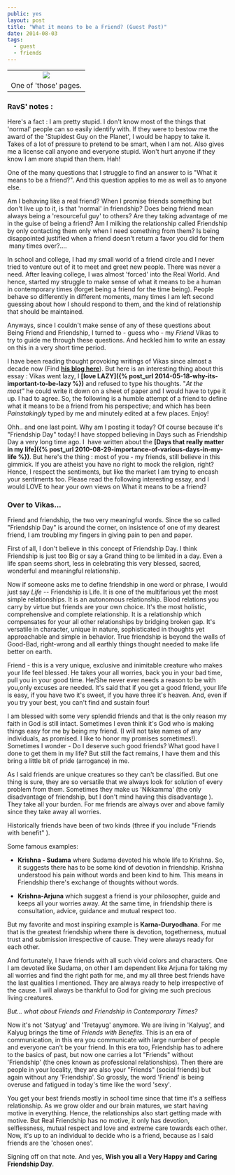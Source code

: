 ```yaml
---
public: yes
layout: post
title: "What it means to be a Friend? (Guest Post)"
date: 2014-08-03
tags:
  - guest
  - friends
---
```


<table align="center" cellpadding="0" cellspacing="0" class="tr-caption-container" style="margin-left: auto; margin-right: auto; text-align: center;"><tbody><tr><td style="text-align: center;"><img border="0" src="http://3.bp.blogspot.com/-tuFfQ0T9bAo/U93HCMJYRFI/AAAAAAAAE-8/9APs3L6uuMo/s1600/IMG-20140803-WA0017.jpg" style="margin-left: auto; margin-right: auto;"></td></tr><tr><td class="tr-caption" style="text-align: center;">One of 'those' pages.</td></tr></tbody></table>

[](http://3.bp.blogspot.com/-tuFfQ0T9bAo/U93HCMJYRFI/AAAAAAAAE-8/9APs3L6uuMo/s1600/IMG-20140803-WA0017.jpg)

[](http://3.bp.blogspot.com/-tuFfQ0T9bAo/U93HCMJYRFI/AAAAAAAAE-8/9APs3L6uuMo/s1600/IMG-20140803-WA0017.jpg)

###

### **RavS' notes :** 

Here's a fact : I am pretty stupid. I don't know most of the things that 'normal' people can so easily identify with. If they were to bestow me the award of the 'Stupidest Guy on the Planet', I would be happy to take it. Takes of a lot of pressure to pretend to be smart, when I am not. Also gives me a license call anyone and everyone stupid. Won't hurt anyone if they know I am more stupid than them. Hah!

One of the many questions that I struggle to find an answer to is "What it means to be a friend?". And this question applies to me as well as to anyone else. 

Am I behaving like a real friend? When I promise friends something but don't live up to it, is that 'normal' in friendship? Does being friend mean always being a 'resourceful guy' to others? Are they taking advantage of me in the guise of being a friend? Am I milking the relationship called Friendship by only contacting them only when I need something from them? Is being disappointed justified when a friend doesn't return a favor you did for them  many times over?....

In school and college, I had my small world of a friend circle and I never tried to venture out of it to meet and greet new people. There was never a need. After leaving college, I was almost 'forced' into the Real World. And hence, started my struggle to make sense of what it means to be a human in contemporary times (forget being a friend for the time being). People behave so differently in different moments, many times I am left second guessing about how I should respond to them, and the kind of relationship that should be maintained. 

Anyways, since I couldn't make sense of any of these questions about Being Friend and Friendship, I turned to - guess who - my _Friend_ Vikas to try to guide me through these questions. And heckled him to write an essay on this in a very short time period. 

I have been reading thought provoking writings of Vikas since almost a decade now (Find **[his blog here](http://vksingh007.blogspot.in/)**). But here is an interesting thing about this essay : Vikas went lazy, I **[love LAZY]({% post_url 2014-05-18-why-its-important-to-be-lazy %})** and refused to type his thoughts. "_At the most"_ he could write it down on a sheet of paper and I would have to type it up. I had to agree. So, the following is a humble attempt of a friend to define what it means to be a friend from his perspective; and which has been _Painstakingly_ typed by me and minutely edited at a few places. Enjoy!

Ohh.. and one last point. Why am I posting it today? Of course because it's "Friendship Day" today! I have stopped believing in Days such as Friendship Day a very long time ago. I  have written about the **[Days that really matter in my life]({% post_url 2010-08-29-importance-of-various-days-in-my-life %})**. But here's the thing : most of you - my friends, still believe in this gimmick. If you are atheist you have no right to mock the religion, right? Hence, I respect the sentiments, but like the market I am trying to encash your sentiments too. Please read the following interesting essay, and I would LOVE to hear your own views on What it means to be a friend? 

### Over to Vikas...

Friend and friendship, the two very meaningful words. Since the so called "Friendship Day" is around the corner, on insistence of one of my dearest friend, I am troubling my fingers in giving pain to pen and paper. 

First of all, I don't believe in this concept of Friendship Day. I think Friendship is just too Big or say a Grand thing to be limited in a day. Even a life span seems short, less in celebrating this very blessed, sacred, wonderful and meaningful relationship. 

Now if someone asks me to define friendship in one word or phrase, I would just say _Life_ -- Friendship is Life. It is one of the multifarious yet the most simple relationships. It is an autonomous relationship. Blood relations you carry by virtue but friends are your own choice. It's the most holistic, comprehensive and complete relationship. It is a relationship which compensates for your all other relationships by bridging broken gap. It's versatile in character, unique in nature, sophisticated in thoughts yet approachable and simple in behavior. True friendship is beyond the walls of Good-Bad, right-wrong and all earthly things thought needed to make life better on earth. 

Friend - this is a very unique, exclusive and inimitable creature who makes your life feel blessed. He takes your all worries, back you in your bad time, pull you in your good time. He/She never ever needs a reason to be with you,only excuses are needed. It's said that if you get a good friend, your life is easy, if you have two it's sweet, if you have three it's heaven. And, even if you try your best, you can't find and sustain four! 

I am blessed with some very splendid friends and that is the only reason my faith in God is still intact. Sometimes I even think it's God who is making things easy for me by being my friend. (I will not take names of any individuals, as promised. I like to honor my promises sometimes!). Sometimes I wonder - Do I deserve such good friends? What good have I done to get them in my life? But still the fact remains, I have them and this bring a little bit of pride (arrogance) in me. 

As I said friends are unique creatures so they can't be classified. But one thing is sure, they are so versatile that we always look for solution of every problem from them. Sometimes they make us 'Nikkamma' (the only disadvantage of friendship, but I don't mind having this disadvantage ). They take all your burden. For me friends are always over and above family since they take away all worries.

Historically friends have been of two kinds (three if you include "Friends with benefit" ). 

Some famous examples: 

- **Krishna - Sudama** where Sudama devoted his whole life to Krishna. So, it suggests there has to be some kind of devotion in friendship. Krishna understood his pain without words and been kind to him. This means in Friendship there's exchange of thoughts without words. 

- **Krishna-Arjuna** which suggest a friend is your philosopher, guide and keeps all your worries away. At the same time, in friendship there is consultation, advice, guidance and mutual respect too. 

But my favorite and most inspiring example is **Karna-Duryodhana**. For me that is the greatest friendship where there is devotion, togetherness, mutual trust and submission irrespective of cause. They were always ready for each other. 

And fortunately, I have friends with all such vivid colors and characters. One I am devoted like Sudama, on other I am dependent like Arjuna for taking my all worries and find the right path for me, and my all three best friends have the last qualities I mentioned. They are always ready to help irrespective of the cause. I will always be thankful to God for giving me such precious living creatures. 



_But... what about Friends and Friendship in Contemporary Times?_ 

Now it's not 'Satyug' and 'Tretayug' anymore. We are living in 'Kalyug', and Kalyug brings the time of _Friends with Benefits_. This is an era of communication, in this era you communicate with large number of people and everyone can't be your friend. In this era too, Friendship has to adhere to the basics of past, but now one carries a lot "Friends" without 'Friendship' (the ones known as professional relationships). Then there are people in your locality, they are also your "Friends" (social friends) but again without any 'Friendship'. So grossly, the word 'Friend' is being overuse and fatigued in today's time like the word 'sexy'. 

You get your best friends mostly in school time since that time it's a selfless relationship. As we grow older and our brain matures, we start having motive in everything. Hence, the relationships also start getting made with motive. But Real Friendship has no motive, it only has devotion, selflessness, mutual respect and love and extreme care towards each other. Now, it's up to an individual to decide who is a friend, because as I said friends are the 'chosen ones'. 

Signing off on that note. And yes, **Wish you all a Very Happy and Caring Friendship Day**.
